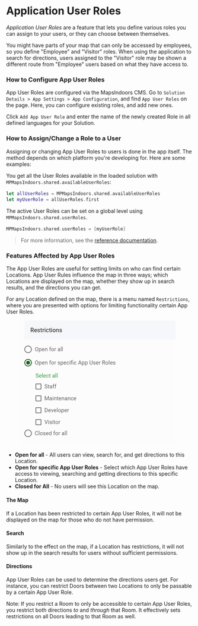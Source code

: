 # Application User Roles

_Application User Roles_ are a feature that lets you define various roles you can assign to your users, or they can choose between themselves.

You might have parts of your map that can only be accessed by employees, so you define "Employee" and "Visitor" roles. When using the application to search for directions, users assigned to the "Visitor" role may be shown a different route from "Employee" users based on what they have access to.

### How to Configure App User Roles[​](https://docs.mapsindoors.com/app-user-roles/#how-to-configure-app-user-roles) <a href="#how-to-configure-app-user-roles" id="how-to-configure-app-user-roles"></a>

App User Roles are configured via the MapsIndoors CMS. Go to `Solution Details > App Settings > App Configuration`, and find `App User Roles` on the page. Here, you can configure existing roles, and add new ones.

Click `Add App User Role` and enter the name of the newly created Role in all defined languages for your Solution.

### How to Assign/Change a Role to a User[​](https://docs.mapsindoors.com/app-user-roles/#how-to-assignchange-a-role-to-a-user) <a href="#how-to-assignchange-a-role-to-a-user" id="how-to-assignchange-a-role-to-a-user"></a>

Assigning or changing App User Roles to users is done in the app itself. The method depends on which platform you're developing for. Here are some examples:

You get all the User Roles available in the loaded solution with `MPMapsIndoors.shared.availableUserRoles`:

```swift
let allUserRoles = MPMapsIndoors.shared.availableUserRoles
let myUserRole = allUserRoles.first
```

The active User Roles can be set on a global level using `MPMapsIndoors.shared.userRoles`.

```swift
MPMapsIndoors.shared.userRoles = [myUserRole]
```

> For more information, see the [reference documentation](https://app.mapsindoors.com/mapsindoors/reference/ios/4.2.6/documentation/mapsindoors/mapsindoorsshared).

### Features Affected by App User Roles[​](https://docs.mapsindoors.com/app-user-roles/#features-affected-by-app-user-roles) <a href="#features-affected-by-app-user-roles" id="features-affected-by-app-user-roles"></a>

The App User Roles are useful for setting limits on who can find certain Locations. App User Rules influence the map in three ways; which Locations are displayed on the map, whether they show up in search results, and the directions you can get.

For any Location defined on the map, there is a menu named `Restrictions`, where you are presented with options for limiting functionality certain App User Roles.

<figure><img src="../../.gitbook/assets/image (14) (1).png" alt=""><figcaption></figcaption></figure>

* **Open for all** - All users can view, search for, and get directions to this Location.
* **Open for specific App User Roles** - Select which App User Roles have access to viewing, searching and getting directions to this specific Location.
* **Closed for All** - No users will see this Location on the map.

#### The Map[​](https://docs.mapsindoors.com/app-user-roles/#the-map) <a href="#the-map" id="the-map"></a>

If a Location has been restricted to certain App User Roles, it will not be displayed on the map for those who do not have permission.

#### Search[​](https://docs.mapsindoors.com/app-user-roles/#search) <a href="#search" id="search"></a>

Similarly to the effect on the map, if a Location has restrictions, it will not show up in the search results for users without sufficient permissions.

#### Directions[​](https://docs.mapsindoors.com/app-user-roles/#directions) <a href="#directions" id="directions"></a>

App User Roles can be used to determine the directions users get. For instance, you can restrict Doors between two Locations to only be passable by a certain App User Role.

Note: If you restrict a Room to only be accessible to certain App User Roles, you restrict both directions _to_ and _through_ that Room. It effectively sets restrictions on all Doors leading to that Room as well.
